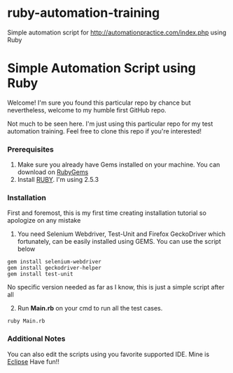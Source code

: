 # ruby-automation-training
Simple automation script for http://automationpractice.com/index.php using Ruby

# Simple Automation Script using Ruby
Welcome! I'm sure you found this particular repo by chance but nevertheless, welcome to my humble first GitHub repo.

Not much to be seen here. I'm just using this particular repo for my test automation training.
Feel free to clone this repo if you're interested!

### Prerequisites

1. Make sure you already have Gems installed on your machine. You can download on [RubyGems](https://rubygems.org/pages/download)
2. Install [RUBY](https://www.ruby-lang.org/en/downloads/). I'm using 2.5.3

### Installation

First and foremost, this is my first time creating installation tutorial so apologize on any mistake

1. You need Selenium Webdriver, Test-Unit and Firefox GeckoDriver which fortunately, can be easily installed using GEMS. You can use the script below
```
gem install selenium-webdriver
gem install geckodriver-helper
gem install test-unit
```
No specific version needed as far as I know, this is just a simple script after all

2. Run **Main.rb** on your cmd to run all the test cases.
```
ruby Main.rb
```

### Additional Notes
You can also edit the scripts using you favorite supported IDE. Mine is [Eclipse](https://www.eclipse.org/)
Have fun!!
